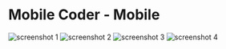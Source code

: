 # Mobile Coder - Mobile

![screenshot 1](./MobileCoder/screenshots/screenshot_1.png)
![screenshot 2](./MobileCoder/screenshots/screenshot_2.png)
![screenshot 3](./MobileCoder/screenshots/screenshot_3.png)
![screenshot 4](./MobileCoder/screenshots/screenshot_4.png)
